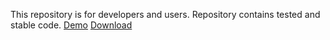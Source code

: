 This repository is for developers and users. Repository contains tested and stable code. 
[Demo](http://plutov.by/demo/cubique) [Download](https://github.com/plutov/cubique/zipball/master)